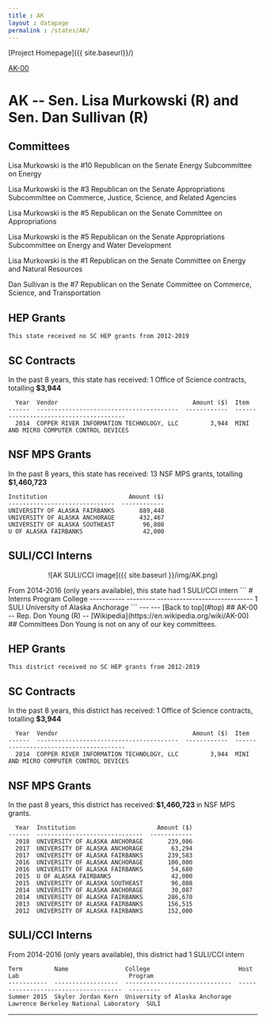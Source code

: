 ```yaml
---
title : AK
layout : datapage
permalink : /states/AK/
---
```

<a name="top"></a>
[Project Homepage]({{ site.baseurl}}/)


[AK-00](#AK-00)  

# AK -- Sen. Lisa Murkowski (R) and  Sen. Dan Sullivan (R)
## Committees
Lisa Murkowski is the #10 Republican on the Senate Energy Subcommittee on Energy 

Lisa Murkowski is the #3 Republican on the Senate Appropriations Subcommittee on Commerce, Justice, Science, and Related Agencies 

Lisa Murkowski is the #5 Republican on the Senate Committee on Appropriations 

Lisa Murkowski is the #5 Republican on the Senate Appropriations Subcommittee on Energy and Water Development 

Lisa Murkowski is the #1 Republican on the Senate Committee on Energy and Natural Resources 

Dan Sullivan is the #7 Republican on the Senate Committee on Commerce, Science, and Transportation 

## HEP Grants
```
This state received no SC HEP grants from 2012-2019
```
## SC Contracts
In the past 8 years, this state has received:
1 Office of Science contracts, totalling <b> $3,944</b>
```
  Year  Vendor                                      Amount ($)  Item
------  ----------------------------------------  ------------  ---------------------------------------
  2014  COPPER RIVER INFORMATION TECHNOLOGY, LLC         3,944  MINI AND MICRO COMPUTER CONTROL DEVICES
```
## NSF MPS Grants
In the past 8 years, this state has received:
13 NSF MPS grants, totalling <b> $1,460,723</b>
```
Institution                       Amount ($)
------------------------------  ------------
UNIVERSITY OF ALASKA FAIRBANKS       889,448
UNIVERSITY OF ALASKA ANCHORAGE       432,467
UNIVERSITY OF ALASKA SOUTHEAST        96,808
U OF ALASKA FAIRBANKS                 42,000
```
## SULI/CCI Interns
<p align="center">
![AK SULI/CCI image]({{ site.baseurl }}/img/AK.png)
</p>
From 2014-2016 (only years available), this state had 1 SULI/CCI intern
```
  # Interns  Program    College
-----------  ---------  ------------------------------
          1  SULI       University of Alaska Anchorage
```
---
---
<a name="AK-00"></a>
[Back to top](#top)
## AK-00 -- Rep. Don Young (R) -- [Wikipedia](https://en.wikipedia.org/wiki/AK-00)
## Committees
Don Young is not on any of our key committees. 

## HEP Grants
```
This district received no SC HEP grants from 2012-2019
```
## SC Contracts
In the past 8 years, this district has received:
1 Office of Science contracts, totalling <b> $3,944</b>
```
  Year  Vendor                                      Amount ($)  Item
------  ----------------------------------------  ------------  ---------------------------------------
  2014  COPPER RIVER INFORMATION TECHNOLOGY, LLC         3,944  MINI AND MICRO COMPUTER CONTROL DEVICES
```
## NSF MPS Grants
In the past 8 years, this district has received:<b> $1,460,723 </b>in NSF MPS grants.
```
  Year  Institution                       Amount ($)
------  ------------------------------  ------------
  2018  UNIVERSITY OF ALASKA ANCHORAGE       239,086
  2017  UNIVERSITY OF ALASKA ANCHORAGE        63,294
  2017  UNIVERSITY OF ALASKA FAIRBANKS       239,583
  2016  UNIVERSITY OF ALASKA ANCHORAGE       100,000
  2016  UNIVERSITY OF ALASKA FAIRBANKS        54,680
  2015  U OF ALASKA FAIRBANKS                 42,000
  2015  UNIVERSITY OF ALASKA SOUTHEAST        96,808
  2014  UNIVERSITY OF ALASKA ANCHORAGE        30,087
  2014  UNIVERSITY OF ALASKA FAIRBANKS       286,670
  2013  UNIVERSITY OF ALASKA FAIRBANKS       156,515
  2012  UNIVERSITY OF ALASKA FAIRBANKS       152,000
```
## SULI/CCI Interns
From 2014-2016 (only years available), this district had 1 SULI/CCI intern
```
Term         Name                College                         Host Lab                               Program
-----------  ------------------  ------------------------------  -------------------------------------  ---------
Summer 2015  Skyler Jordan Kern  University of Alaska Anchorage  Lawrence Berkeley National Laboratory  SULI
```
---
